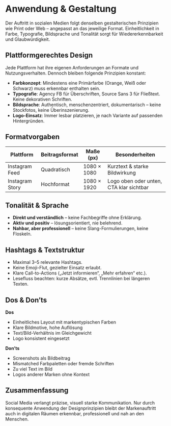 # Anwendung & Gestaltung

Der Auftritt in sozialen Medien folgt denselben gestalterischen Prinzipien wie Print oder Web – angepasst an das jeweilige Format. Einheitlichkeit in Farbe, Typografie, Bildsprache und Tonalität sorgt für Wiedererkennbarkeit und Glaubwürdigkeit.

## Plattformgerechtes Design

Jede Plattform hat ihre eigenen Anforderungen an Formate und Nutzungsverhalten. Dennoch bleiben folgende Prinzipien konstant:

- **Farbkonzept**: Mindestens eine Primärfarbe (Orange, Weiß oder Schwarz) muss erkennbar enthalten sein.
- **Typografie**: Agency FB für Überschriften, Source Sans 3 für Fließtext. Keine dekorativen Schriften.
- **Bildsprache**: Authentisch, menschenzentriert, dokumentarisch – keine Stockfotos, keine Überinszenierung.
- **Logo-Einsatz**: Immer lesbar platzieren, je nach Variante auf passenden Hintergründen.

## Formatvorgaben

<table>
  <thead>
    <tr>
      <th>Plattform</th>
      <th>Beitragsformat</th>
      <th>Maße (px)</th>
      <th>Besonderheiten</th>
    </tr>
  </thead>
  <tbody>
    <tr>
      <td>Instagram Feed</td>
      <td>Quadratisch</td>
      <td>1080 × 1080</td>
      <td>Kurztext & starke Bildwirkung</td>
    </tr>
    <tr>
      <td>Instagram Story</td>
      <td>Hochformat</td>
      <td>1080 × 1920</td>
      <td>Logo oben oder unten, CTA klar sichtbar</td>
    </tr>
  </tbody>
</table>

## Tonalität & Sprache

- **Direkt und verständlich** – keine Fachbegriffe ohne Erklärung.
- **Aktiv und positiv** – lösungsorientiert, nie belehrend.
- **Nahbar, aber professionell** – keine Slang-Formulierungen, keine Floskeln.

## Hashtags & Textstruktur

- Maximal 3–5 relevante Hashtags.
- Keine Emoji-Flut, gezielter Einsatz erlaubt.
- Klare Call-to-Actions („Jetzt informieren“, „Mehr erfahren“ etc.).
- Lesefluss beachten: kurze Absätze, evtl. Trennlinien bei längeren Texten.

## Dos & Don’ts

**Dos**

- Einheitliches Layout mit markentypischen Farben
- Klare Bildmotive, hohe Auflösung
- Text/Bild-Verhältnis im Gleichgewicht
- Logo konsistent eingesetzt

**Don’ts**

- Screenshots als Bildbeitrag
- Mismatched Farbpaletten oder fremde Schriften
- Zu viel Text im Bild
- Logos anderer Marken ohne Kontext

## Zusammenfassung

Social Media verlangt präzise, visuell starke Kommunikation. Nur durch konsequente Anwendung der Designprinzipien bleibt der Markenauftritt auch in digitalen Räumen erkennbar, professionell und nah an den Menschen.
